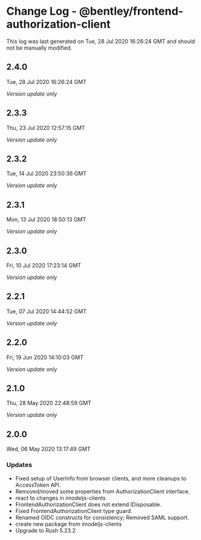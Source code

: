 # Change Log - @bentley/frontend-authorization-client

This log was last generated on Tue, 28 Jul 2020 16:26:24 GMT and should not be manually modified.

## 2.4.0
Tue, 28 Jul 2020 16:26:24 GMT

*Version update only*

## 2.3.3
Thu, 23 Jul 2020 12:57:15 GMT

*Version update only*

## 2.3.2
Tue, 14 Jul 2020 23:50:36 GMT

*Version update only*

## 2.3.1
Mon, 13 Jul 2020 18:50:13 GMT

*Version update only*

## 2.3.0
Fri, 10 Jul 2020 17:23:14 GMT

*Version update only*

## 2.2.1
Tue, 07 Jul 2020 14:44:52 GMT

*Version update only*

## 2.2.0
Fri, 19 Jun 2020 14:10:03 GMT

*Version update only*

## 2.1.0
Thu, 28 May 2020 22:48:59 GMT

*Version update only*

## 2.0.0
Wed, 06 May 2020 13:17:49 GMT

### Updates

- Fixed setup of UserInfo from browser clients, and more cleanups to AccessToken API. 
- Removed/moved some properties from AuthorizationClient interface. 
- react to changes in imodeljs-clients
- FrontendAuthorizationClient does not extend IDisposable.
- Fixed FrontendAuthorizationClient type guard. 
- Renamed OIDC constructs for consistency; Removed SAML support.
- create new package from imodeljs-clients
- Upgrade to Rush 5.23.2

